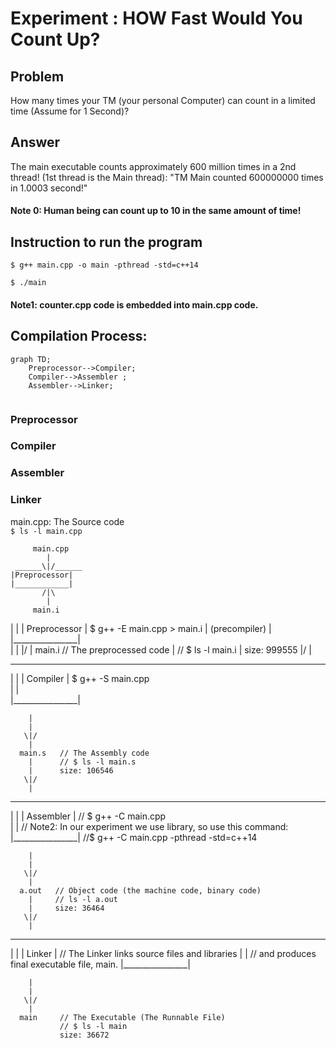 # Experiment : HOW Fast Would You Count Up? 
## Problem
How many times your TM (your personal Computer) can 
count in a limited time (Assume for 1 Second)?

## Answer
The main executable counts approximately 600 million times
in a 2nd thread! (1st thread is the Main thread):
"TM Main counted 600000000 times in 1.0003 second!"
#### Note 0: Human being can count up to 10 in the same amount of time!    

## Instruction to run the program
`$ g++ main.cpp -o main -pthread -std=c++14`

`$ ./main`

 #### Note1: counter.cpp code is embedded into main.cpp code.   

## Compilation Process:
```mermaid
graph TD;
    Preprocessor-->Compiler;
    Compiler-->Assembler ;
    Assembler-->Linker;
    
```
### Preprocessor


### Compiler


### Assembler


### Linker



   main.cpp: The Source code         
   `$ ls -l main.cpp` 
   
         main.cpp
            |
     ______\|/______
    |Preprocessor|
    |____________| 
           /|\
            |  
         main.i
    
|                |
|  Preprocessor  |    $ g++ -E main.cpp > main.i 
|  (precompiler) |    
|________________|      
        |
        |
       \|/
        |
      main.i   // The preprocessed code
        |      // $ ls -l main.i
        |      size: 999555
       \|/
        |
__________________
|                |
|   Compiler     |    $ g++ -S main.cpp  
|                |  
|________________|

        |
        |
       \|/
        |
      main.s   // The Assembly code
        |      // $ ls -l main.s 
        |      size: 106546
       \|/
        |
__________________
|                |
|   Assembler    |   // $ g++ -C main.cpp  
|                |  // Note2: In our experiment we use <thread> library, so use this command:
|________________|  //$ g++ -C main.cpp -pthread -std=c++14

        |
        |
       \|/
        |
      a.out   // Object code (the machine code, binary code)
        |     // ls -l a.out
        |     size: 36464
       \|/
        |
__________________
|                |
|     Linker     |    // The Linker links source files and libraries
|                |    // and produces final executable file, main. 
|________________|

        |
        |
       \|/
        |
      main     // The Executable (The Runnable File)
               // $ ls -l main
               size: 36672 
